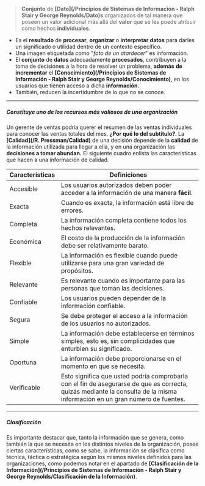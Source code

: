 > **Conjunto** de **[Dato](/Principios de Sistemas de Información - Ralph Stair y George Reynolds/Dato)s** organizados de tal manera que poseen un valor adicional más allá del **valor** que se les puede atribuir como hechos **individuales**.

- Es el **resultado** de **procesar**, **organizar** o **interpretar** **datos** para darles un significado o utilidad dentro de un contexto específico.
- Una imagen etiquetada como "_foto de un atardecer_" es información.
- El **conjunto** de **datos** adecuadamente **procesados**, contribuyen a la toma de decisiones a la hora de resolver un problema, **además** **de** **incrementar** el **[Conocimiento](/Principios de Sistemas de Información - Ralph Stair y George Reynolds/Conocimiento)**, en los usuarios que tienen acceso a dicha **información**.
- También, reducen la incertidumbre de lo que no se conoce.
****
##### **Constituye uno de los recursos más valiosos de una organización**
Un gerente de ventas podría querer el resumen de las ventas individuales para conocer las ventas totales del mes.
**¿Por qué lo del subtítulo?**. La **[Calidad](/R. Pressman/Calidad)** de una decisión depende de la **calidad** de la información utilizada para llegar a ella, y en una organización las **decisiones a tomar abundan.** El siguiente cuadro enlista las características que hacen a una información de calidad. 

| Características | Definiciones                                                                                                                                                               |
| --------------- | -------------------------------------------------------------------------------------------------------------------------------------------------------------------------- |
| Accesible       | Los usuarios autorizados deben poder acceder a la información de una manera **fácil**.                                                                                     |
| Exacta          | Cuando es exacta, la información está libre de errores.                                                                                                                    |
| Completa        | La información completa contiene todos los hechos relevantes.                                                                                                              |
| Económica       | El costo de la producción de la información debe ser relativamente barato.                                                                                                 |
| Flexible        | La información es flexible cuando puede utilizarse para una gran variedad de propósitos.                                                                                   |
| Relevante       | Es relevante cuando es importante para las personas que toman las decisiones.                                                                                              |
| Confiable       | Los usuarios pueden depender de la información confiable.                                                                                                                  |
| Segura          | Se debe proteger el acceso a la información de los usuarios no autorizados.                                                                                                |
| Simple          | La información debe establecerse en términos simples, esto es, sin complicidades que enturbien su significado.                                                             |
| Oportuna        | La información debe proporcionarse en el momento en que se necesita.                                                                                                       |
| Verificable     | Esto significa que usted podría comprobarla con el fin de asegurarse de que es correcta, quizás mediante la consulta de la misma información en un gran número de fuentes. |
****
##### **Clasificación**
Es importante destacar que, tanto la información que se genera, como también la que se necesita en los distintos niveles de la organización, posee ciertas características, como se sabe, la información se clasifica como técnica, táctica o estratégica según los mismos niveles definidos para las organizaciones, como podemos notar en el apartado de **[Clasificación de la Información](/Principios de Sistemas de Información - Ralph Stair y George Reynolds/Clasificación de la Información)**.